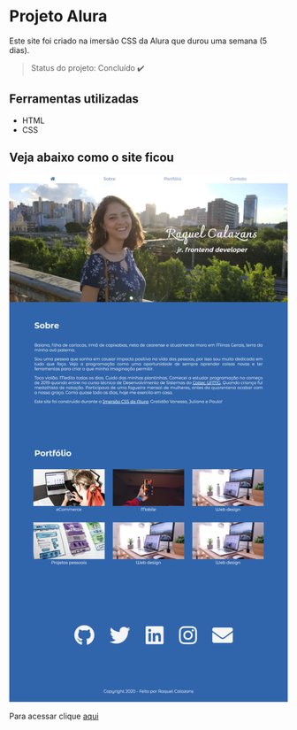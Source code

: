 # Projeto Alura
Este site foi criado na imersão CSS da Alura que durou uma semana (5 dias).

> Status do projeto: Concluído :heavy_check_mark:

## Ferramentas utilizadas
- HTML
- CSS

## Veja abaixo como o site ficou

<img src="img/site alura.png">

Para acessar clique <a target="_blank" href="https://raqcalazans.github.io/projetoalura/">aqui</a>
